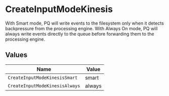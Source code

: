 # CreateInputModeKinesis

With Smart mode, PQ will write events to the filesystem only when it detects backpressure from the processing engine. With Always On mode, PQ will always write events directly to the queue before forwarding them to the processing engine.


## Values

| Name                           | Value                          |
| ------------------------------ | ------------------------------ |
| `CreateInputModeKinesisSmart`  | smart                          |
| `CreateInputModeKinesisAlways` | always                         |